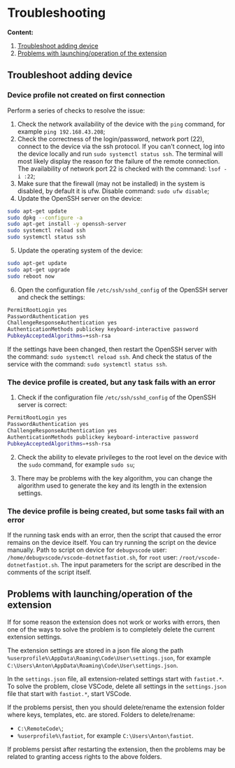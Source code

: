 # Troubleshooting

**Content:**

1. [Troubleshoot adding device](#troubleshoot-adding-device)
2. [Problems with launching/operation of the extension](#problems-with-launchingoperation-of-the-extension)

## Troubleshoot adding device

### Device profile not created on first connection

Perform a series of checks to resolve the issue:

1. Check the network availability of the device with the `ping` command, for example `ping 192.168.43.208`;
2. Check the correctness of the login/password, network port (22), connect to the device via the ssh protocol. If you can't connect, log into the device locally and run `sudo systemctl status ssh`. The terminal will most likely display the reason for the failure of the remote connection. The availability of network port 22 is checked with the command: `lsof -i :22`;
3. Make sure that the firewall (may not be installed) in the system is disabled, by default it is ufw. Disable command: `sudo ufw disable`;
4. Update the OpenSSH server on the device:

```bash
sudo apt-get update
sudo dpkg --configure -a
sudo apt-get install -y openssh-server
sudo systemctl reload ssh
sudo systemctl status ssh
```

5. Update the operating system of the device:

```bash
sudo apt-get update
sudo apt-get upgrade
sudo reboot now
```

6. Open the configuration file `/etc/ssh/sshd_config` of the OpenSSH server and check the settings:

```bash
PermitRootLogin yes
PasswordAuthentication yes
ChallengeResponseAuthentication yes
AuthenticationMethods publickey keyboard-interactive password
PubkeyAcceptedAlgorithms=+ssh-rsa
```

If the settings have been changed, then restart the OpenSSH server with the command: `sudo systemctl reload ssh`. And check the status of the service with the command: `sudo systemctl status ssh`.

### The device profile is created, but any task fails with an error

1. Check if the configuration file `/etc/ssh/sshd_config` of the OpenSSH server is correct:

```bash
PermitRootLogin yes
PasswordAuthentication yes
ChallengeResponseAuthentication yes
AuthenticationMethods publickey keyboard-interactive password
PubkeyAcceptedAlgorithms=+ssh-rsa
```

2. Check the ability to elevate privileges to the root level on the device with the `sudo` command, for example `sudo su`;

3. There may be problems with the key algorithm, you can change the algorithm used to generate the key and its length in the extension settings.

### The device profile is being created, but some tasks fail with an error

If the running task ends with an error, then the script that caused the error remains on the device itself. You can try running the script on the device manually. Path to script on device for `debugvscode` user: `/home/debugvscode/vscode-dotnetfastiot.sh`, for `root` user: `/root/vscode-dotnetfastiot.sh`. The input parameters for the script are described in the comments of the script itself.

## Problems with launching/operation of the extension

If for some reason the extension does not work or works with errors, then one of the ways to solve the problem is to completely delete the current extension settings.

The extension settings are stored in a json file along the path `%userprofile%\AppData\Roaming\Code\User\settings.json`, for example `C:\Users\Anton\AppData\Roaming\Code\User\settings.json`.

In the `settings.json` file, all extension-related settings start with `fastiot.*`. To solve the problem, close VSCode, delete all settings in the `settings.json` file that start with `fastiot.*`, start VSCode.

If the problems persist, then you should delete/rename the extension folder where keys, templates, etc. are stored. Folders to delete/rename:

- `C:\RemoteCode\`;
- `%userprofile%\fastiot`, for example `C:\Users\Anton\fastiot`.

If problems persist after restarting the extension, then the problems may be related to granting access rights to the above folders.

